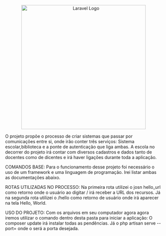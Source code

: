 
<p align="center"><a href="https://laravel.com" target="_blank"><img src="https://raw.githubusercontent.com/laravel/art/master/logo-lockup/5%20SVG/2%20CMYK/1%20Full%20Color/laravel-logolockup-cmyk-red.svg" width="400" alt="Laravel Logo"></a></p>

O projeto propõe o processo de criar sistemas que passar por comunicações entre si, onde irão conter três serviços:
Sistema escolar,biblioteca e a ponte de autenticação que liga ambas. A escola no decorrer do projeto irá contar com diversos cadastros e dados tanto de docentes como de dicentes e irá haver ligações durante toda a aplicação. 

COMANDOS BASE: 
Para o funcionamento desse projeto foi necessário o uso de um framework e uma linguagem de programação. Irei listar ambas as documentações abaixo.
<a href=https://www.php.net></a>
<a href=https://getcomposer.org></a>

ROTAS UTILIZADAS NO PROCESSO:
Na primeira rota utilizei o josn hello_url como retorno onde o usuário ao digitar / irá receber a  URL dos recursos.
Já na segunda rota utilizei o /hello como retorno de usuário onde irá aparecer na tela Hello, World.


USO DO PROJETO:
Com os arquivos em seu computador agora agora iremos utilizar o comando dentro desta pasta para iniciar a aplicação: 
O composer update irá instalar todas as pendências.
Já o php artisan serve --port=<port> onde o <port> será a porta desejada.

